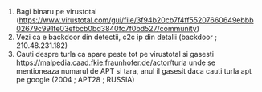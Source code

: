 1. Bagi binaru pe virustotal (https://www.virustotal.com/gui/file/3f94b20cb7f4ff55207660649ebbb02679c991fe03efbcb0bd3840fc7f0bd527/community)
2. Vezi ca e backdoor din detectii, c2c ip din detalii (backdoor ; 210.48.231.182)
3. Cauti despre turla ca apare peste tot pe virustotal si gasesti https://malpedia.caad.fkie.fraunhofer.de/actor/turla unde se mentioneaza numarul de APT si tara, anul il gasesit daca cauti turla apt pe google (2004 ; APT28 ; RUSSIA)